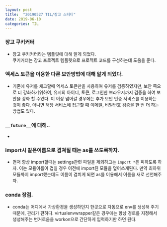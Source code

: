 ```yaml
---
layout: post
title:  "20190527 TIL/장고 스터디"
date: 2019-06-10
categories: TIL
--- 
```

### 장고 쿠키커터
- 장고 쿠키커터라는 템플릿에 대해 알게 되었다.  
  쿠키커터는 장고 프로젝트 템플릿으로 프로젝트 코드를 구성하는데 도움을 준다.

### 엑세스 토큰을 이용한 다른 보안방법에 대해 알게 되었다.
- 기존에 유저를 체크할때 엑세스 토큰만을 사용하여 유저를 검증하였지만, 보안
    쪽으로 더 강화하기위하여, 유저의 아이디, 토큰, 로그인한 브라우저까지 검증을
    하여 보안을 강화 할 수있다. 이 이상 넘어갈 경우에는 추가 보안 인증 서비스를
    이용하는 것이 좋다. 아니면 해당 서비스에 접근할 때 이메일, 비밀번호 검증을
    한 번 더 하는 방법도 있다.

### `__future__`에 대해..
- 

### import시 같은이름으로 겹쳐질 때는 as를 쓰도록하자.
- 먼저 항상 import할때는 settings관련 파일을 제외하고는 `import *`은 피하도록
    하자. 이는 모듈이름이 겹칠 경우 이전에 import된 모듈을 덮어쓰게된다. 만약
    최하위 모듈까지 import했는데도 이름이 겹치게 되면 as를 이용해서 이름을 새로
    선언해주자.

### conda 장점.
- conda는 어디에서 가상환경을 생성하던지 한곳으로 자동으로 env를 생성해 주기
    때문에, 관리가 편하다. virtualenvwrapper같은 경우에는 항상 경로를 지정해서
    생성해주는 번거로움을 workon으로 간단하게 입력하기만 하면 된다.
